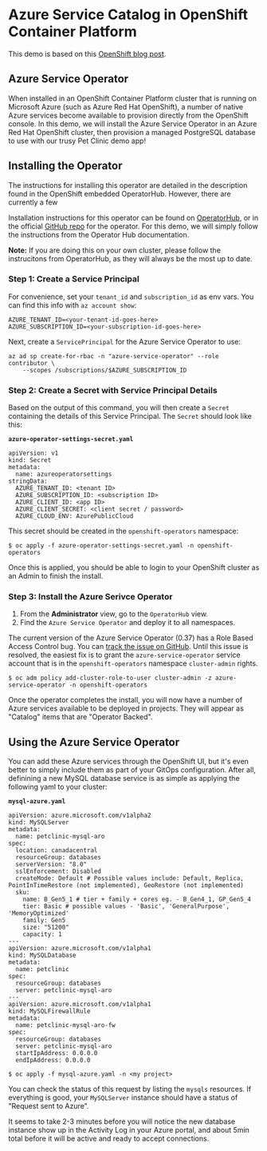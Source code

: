 # Azure Service Catalog in OpenShift Container Platform

This demo is based on this [OpenShift blog post](https://www.openshift.com/blog/using-the-azure-service-operator-on-openshift).

## Azure Service Operator

When installed in an OpenShift Container Platform cluster that is running on Microsoft Azure (such as Azure Red Hat OpenShift), a number of native Azure services become available to provision directly from the OpenShift console.  In this demo, we will install the Azure Service Operator in an Azure Red Hat OpenShift cluster, then provision a managed PostgreSQL database to use with our trusy Pet Clinic demo app!

## Installing the Operator

The instructions for installing this operator are detailed in the description found in the OpenShift embedded OperatorHub.  However, there are currently a few 

Installation instructions for this operator can be found on [OperatorHub](https://operatorhub.io/operator/azure-service-operator), or in the official [GitHub repo]() for the operator.  For this demo, we will simply follow the instructions from the Operator Hub documentation.

**Note:** If you are doing this on your own cluster, please follow the instrucitons from OperatorHub, as they will always be the most up to date.

### Step 1: Create a Service Principal

For convenience, set your `tenant_id` and `subscription_id` as env vars.  You can find this info with `az account show`:

```
AZURE_TENANT_ID=<your-tenant-id-goes-here>
AZURE_SUBSCRIPTION_ID=<your-subscription-id-goes-here>
```

Next, create a `ServicePrincipal` for the Azure Service Operator to use:

```
az ad sp create-for-rbac -n "azure-service-operator" --role contributor \
    --scopes /subscriptions/$AZURE_SUBSCRIPTION_ID
```

### Step 2: Create a Secret with Service Principal Details

Based on the output of this command, you will then create a `Secret` containing the details of this Service Principal.  The `Secret` should look like this:

**`azure-operator-settings-secret.yaml`**
```
apiVersion: v1
kind: Secret
metadata:
  name: azureoperatorsettings
stringData:
  AZURE_TENANT_ID: <tenant ID>
  AZURE_SUBSCRIPTION_ID: <subscription ID>
  AZURE_CLIENT_ID: <app ID>
  AZURE_CLIENT_SECRET: <client secret / password>
  AZURE_CLOUD_ENV: AzurePublicCloud
```

This secret should be created in the `openshift-operators` namespace:

```
$ oc apply -f azure-operator-settings-secret.yaml -n openshift-operators
```

Once this is applied, you should be able to login to your OpenShift cluster as an Admin to finish the install.

### Step 3: Install the Azure Serivce Operator

1. From the **Administrator** view, go to the `OperatorHub` view.
2. Find the `Azure Service Operator` and deploy it to all namespaces.

The current version of the Azure Service Operator (0.37) has a Role Based Access Control bug.  You can [track the issue on GitHub](https://github.com/Azure/azure-service-operator/issues/1269).  Until this issue is resolved, the easiest fix is to grant the `azure-service-operator` service account that is in the `openshift-operators` namespace `cluster-admin` rights.

```
$ oc adm policy add-cluster-role-to-user cluster-admin -z azure-service-operator -n openshift-operators
```

Once the operator completes the install, you will now have a number of Azure services available to be deployed in projects.  They will appear as "Catalog" items that are "Operator Backed".

## Using the Azure Service Operator

You can add these Azure services through the OpenShift UI, but it's even better to simply include them as part of your GitOps configuration.  After all, definining a new MySQL database service is as simple as applying the following yaml to your cluster:

**`mysql-azure.yaml`**
```
apiVersion: azure.microsoft.com/v1alpha2
kind: MySQLServer
metadata:
  name: petclinic-mysql-aro
spec:  
  location: canadacentral
  resourceGroup: databases
  serverVersion: "8.0"
  sslEnforcement: Disabled
  createMode: Default # Possible values include: Default, Replica, PointInTimeRestore (not implemented), GeoRestore (not implemented)
  sku:
    name: B_Gen5_1 # tier + family + cores eg. - B_Gen4_1, GP_Gen5_4
    tier: Basic # possible values - 'Basic', 'GeneralPurpose', 'MemoryOptimized'
    family: Gen5 
    size: "51200"
    capacity: 1
---
apiVersion: azure.microsoft.com/v1alpha1
kind: MySQLDatabase
metadata:
  name: petclinic
spec:
  resourceGroup: databases
  server: petclinic-mysql-aro
---
apiVersion: azure.microsoft.com/v1alpha1
kind: MySQLFirewallRule
metadata:
  name: petclinic-mysql-aro-fw
spec:
  resourceGroup: databases
  server: petclinic-mysql-aro
  startIpAddress: 0.0.0.0
  endIpAddress: 0.0.0.0
```

```
$ oc apply -f mysql-azure.yaml -n <my project>
```

You can check the status of this request by listing the `mysqls` resources.  If everything is good, your `MySQLServer` instance should have a status of "Request sent to Azure".

It seems to take 2-3 minutes before you will notice the new database instance show up in the Activity Log in your Azure portal, and about 5min total before it  will be active and ready to accept connections.